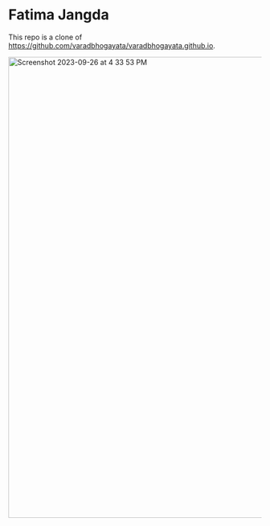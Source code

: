 # Fatima Jangda

This repo is a clone of https://github.com/varadbhogayata/varadbhogayata.github.io.

<img width="917" alt="Screenshot 2023-09-26 at 4 33 53 PM" src="https://github.com/fjangda7/fjangda7.github.io/assets/59586270/ac3807da-728a-49f8-8e4d-ebb1b1273a0f">
